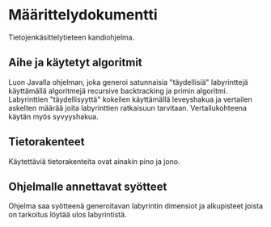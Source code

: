 # Määrittelydokumentti

Tietojenkäsittelytieteen kandiohjelma.

## Aihe ja käytetyt algoritmit 

Luon Javalla ohjelman, joka generoi satunnaisia "täydellisiä" labyrinttejä käyttämällä algoritmejä recursive backtracking ja primin algoritmi.
Labyrinttien "täydellisyyttä" kokeilen käyttämällä leveyshakua ja vertailen askelten määrää joita labyrinttien ratkaisuun tarvitaan. Vertailukohteena 
käytän myös syvyyshakua.

## Tietorakenteet

Käytettäviä tietorakenteita ovat ainakin pino ja jono.

## Ohjelmalle annettavat syötteet

Ohjelma saa syötteenä generoitavan labyrintin dimensiot ja alkupisteet joista on tarkoitus löytää ulos labyrintistä.


